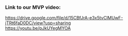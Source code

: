 ### Link to our MVP video:
https://drive.google.com/file/d/15CBfJrA-e3x5tvClMUwF-jTRt6faD0DC/view?usp=sharing  
https://youtu.be/pJkUYegMYOA
